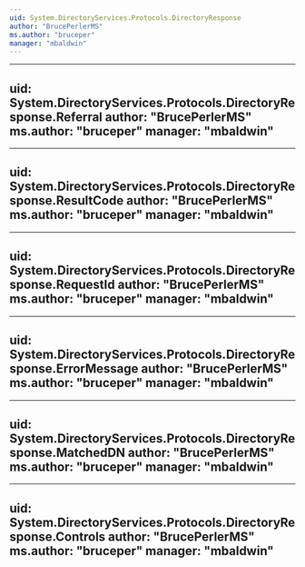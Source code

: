 ```yaml
---
uid: System.DirectoryServices.Protocols.DirectoryResponse
author: "BrucePerlerMS"
ms.author: "bruceper"
manager: "mbaldwin"
---
```


---
uid: System.DirectoryServices.Protocols.DirectoryResponse.Referral
author: "BrucePerlerMS"
ms.author: "bruceper"
manager: "mbaldwin"
---

---
uid: System.DirectoryServices.Protocols.DirectoryResponse.ResultCode
author: "BrucePerlerMS"
ms.author: "bruceper"
manager: "mbaldwin"
---

---
uid: System.DirectoryServices.Protocols.DirectoryResponse.RequestId
author: "BrucePerlerMS"
ms.author: "bruceper"
manager: "mbaldwin"
---

---
uid: System.DirectoryServices.Protocols.DirectoryResponse.ErrorMessage
author: "BrucePerlerMS"
ms.author: "bruceper"
manager: "mbaldwin"
---

---
uid: System.DirectoryServices.Protocols.DirectoryResponse.MatchedDN
author: "BrucePerlerMS"
ms.author: "bruceper"
manager: "mbaldwin"
---

---
uid: System.DirectoryServices.Protocols.DirectoryResponse.Controls
author: "BrucePerlerMS"
ms.author: "bruceper"
manager: "mbaldwin"
---
